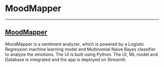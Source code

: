 # MoodMapper

-----------------------------------------------------------------------
[MoodMapper](https://moodmapper-3fps5ja3prwnjwjndxnvwo.streamlit.app/)
-----------------------------------------------------------------------

MoodMapper is a sentiment analyzer, which is powered by a Logistic Regression machine learning model and Multinomial Naive Bayes classifier to analyze the emotions. The UI is built using Python. The UI, ML model and Database is integrated and the app is deployed on Streamlit.

[comment]: <> ( Main file : App/app.py)
